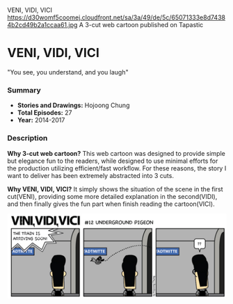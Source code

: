 VENI, VIDI, VICI
https://d30womf5coomej.cloudfront.net/sa/3a/49/de/5c/65071333e8d74384b2cd49b2a1ccaa61.jpg
A 3-cut web cartoon published on Tapastic

# VENI, VIDI, VICI
"You see, you understand, and you laugh"

### Summary
- **Stories and Drawings:** Hojoong Chung
- **Total Episodes:** 27
- **Year:** 2014-2017

### Description
**Why 3-cut web cartoon?**
This web cartoon was designed to provide simple but elegance fun to the readers, while designed to use minimal efforts for the production utilizing efficient/fast workflow. For these reasons, the story I want to deliver has been extremely abstracted into 3 cuts.

**Why VENI, VIDI, VICI?**
It simply shows the situation of the scene in the first cut(VENI), providing some more detailed explanation in the second(VIDI), and then finally gives the fun part when finish reading the cartoon(VICI).


![VENI, VIDI, VICI Ep.12](https://raw.githubusercontent.com/hodgoong/hodgoong.github.io/master/contents/img/veni_vidi_vici_ep12.png)